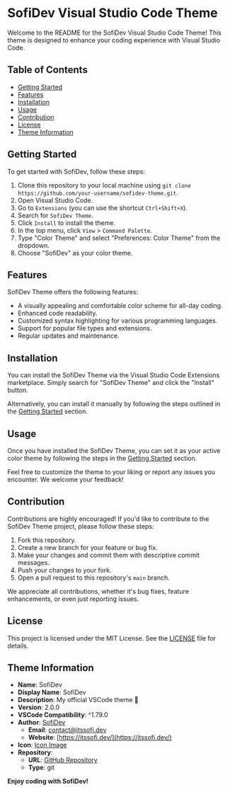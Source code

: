 # SofiDev Visual Studio Code Theme

Welcome to the README for the SofiDev Visual Studio Code Theme! This theme is designed to enhance your coding experience with Visual Studio Code.

## Table of Contents

- [Getting Started](#getting-started)
- [Features](#features)
- [Installation](#installation)
- [Usage](#usage)
- [Contribution](#contribution)
- [License](#license)
- [Theme Information](#theme-information)

## Getting Started

To get started with SofiDev, follow these steps:

1. Clone this repository to your local machine using `git clone https://github.com/your-username/sofidev-theme.git`.
2. Open Visual Studio Code.
3. Go to `Extensions` (you can use the shortcut `Ctrl+Shift+X`).
4. Search for `SofiDev Theme`.
5. Click `Install` to install the theme.
6. In the top menu, click `View` > `Command Palette`.
7. Type "Color Theme" and select "Preferences: Color Theme" from the dropdown.
8. Choose "SofiDev" as your color theme.

## Features

SofiDev Theme offers the following features:

- A visually appealing and comfortable color scheme for all-day coding.
- Enhanced code readability.
- Customized syntax highlighting for various programming languages.
- Support for popular file types and extensions.
- Regular updates and maintenance.

## Installation

You can install the SofiDev Theme via the Visual Studio Code Extensions marketplace. Simply search for "SofiDev Theme" and click the "Install" button.

Alternatively, you can install it manually by following the steps outlined in the [Getting Started](#getting-started) section.

## Usage

Once you have installed the SofiDev Theme, you can set it as your active color theme by following the steps in the [Getting Started](#getting-started) section.

Feel free to customize the theme to your liking or report any issues you encounter. We welcome your feedback!

## Contribution

Contributions are highly encouraged! If you'd like to contribute to the SofiDev Theme project, please follow these steps:

1. Fork this repository.
2. Create a new branch for your feature or bug fix.
3. Make your changes and commit them with descriptive commit messages.
4. Push your changes to your fork.
5. Open a pull request to this repository's `main` branch.

We appreciate all contributions, whether it's bug fixes, feature enhancements, or even just reporting issues.

## License

This project is licensed under the MIT License. See the [LICENSE](LICENSE) file for details.

## Theme Information

- **Name**: SofiDev
- **Display Name**: SofiDev
- **Description**: My official VSCode theme 💙
- **Version**: 2.0.0
- **VSCode Compatibility**: ^1.79.0
- **Author**: [SofiDev](https://itssofi.dev/)
  - **Email**: contact@itssofi.dev
  - **Website**: [https://itssofi.dev/](https://itssofi.dev/)
- **Icon**: [Icon Image](./icon.png)
- **Repository**:
  - **URL**: [GitHub Repository](https://github.com/SofiDevO/sofidev-theme)
  - **Type**: git

**Enjoy coding with SofiDev!**